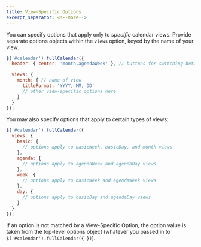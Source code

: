 ```yaml
---
title: View-Specific Options
excerpt_separator: <!--more-->
---
```


You can specify options that apply only to *specific* calendar views.<!--more--> Provide separate options objects within the `views` option, keyed by the name of your view.

```js
$('#calendar').fullCalendar({
  header: { center: 'month,agendaWeek' }, // buttons for switching between views

  views: {
    month: { // name of view
      titleFormat: 'YYYY, MM, DD'
      // other view-specific options here
    }
  }
});
```

You may also specify options that apply to certain types of views:

```js
$('#calendar').fullCalendar({
  views: {
    basic: {
      // options apply to basicWeek, basicDay, and month views
    },
    agenda: {
      // options apply to agendaWeek and agendaDay views
    },
    week: {
      // options apply to basicWeek and agendaWeek views
    },
    day: {
      // options apply to basicDay and agendaDay views
    }
  }
});
```

If an option is not matched by a View-Specific Option, the option value is taken from the top-level options object (whatever you passed in to `$('#calendar').fullCalendar({ })`).
